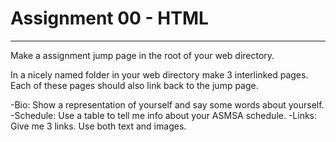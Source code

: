 # Assignment 00 - HTML

---

Make a assignment jump page in the root of your web directory.

In a nicely named folder in your web directory make 3 interlinked pages.  Each of these pages should also link back to the jump page.

-Bio: Show a representation of yourself and say some words about yourself.
-Schedule: Use a table to tell me info about your ASMSA schedule.
-Links: Give me 3 links.  Use both text and images.
